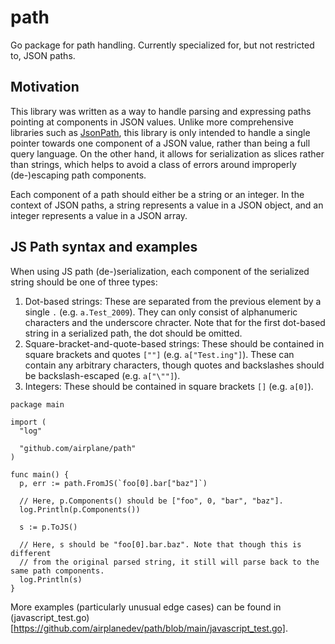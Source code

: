 # path
Go package for path handling. Currently specialized for, but not restricted to, JSON paths.

## Motivation

This library was written as a way to handle parsing and expressing paths pointing at components in JSON values. Unlike more comprehensive libraries such as [JsonPath](https://github.com/json-path/JsonPath), this library is only intended to handle a single pointer towards one component of a JSON value, rather than being a full query language. On the other hand, it allows for serialization as slices rather than strings, which helps to avoid a class of errors around improperly (de-)escaping path components. 

Each component of a path should either be a string or an integer. In the context of JSON paths, a string represents a value in a JSON object, and an integer represents a value in a JSON array.

## JS Path syntax and examples

When using JS path (de-)serialization, each component of the serialized string should be one of three types:

1. Dot-based strings: These are separated from the previous element by a single `.` (e.g. `a.Test_2009`). They can only consist of alphanumeric characters and the underscore chracter. Note that for the first dot-based string in a serialized path, the dot should be omitted.
2. Square-bracket-and-quote-based strings: These should be contained in square brackets and quotes `[""]` (e.g. `a["Test.ing"]`). These can contain any arbitrary characters, though quotes and backslashes should be backslash-escaped (e.g. `a["\""]`).
3. Integers: These should be contained in square brackets `[]` (e.g. `a[0]`).

```
package main

import (
  "log"

  "github.com/airplane/path"
)

func main() {
  p, err := path.FromJS(`foo[0].bar["baz"]`)

  // Here, p.Components() should be ["foo", 0, "bar", "baz"].
  log.Println(p.Components()) 

  s := p.ToJS()

  // Here, s should be "foo[0].bar.baz". Note that though this is different
  // from the original parsed string, it still will parse back to the same path components.
  log.Println(s) 
}
```

More examples (particularly unusual edge cases) can be found in (javascript_test.go)[https://github.com/airplanedev/path/blob/main/javascript_test.go].
